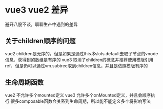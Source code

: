 # vue3 vue2 差异

避开八股不谈，聊聊生产中遇到的差异

## 关于children顺序的问题

vue2 children是无序的，但是如果是通过this.$slots.default去取子节点的vnode信息，获得到的数组是有序的
vue3 取消了children的概念并推荐使用模版引用ref，但是仍可以通过vm.subtree取到children信息，并且是依照模版有序的

## 生命周期函数

vue2 不允许多个mounted定义
vue3 允许多个onMounted定义，并且会顺序执行
很多composable函数会关系到生命周期，所以能不能定义多个将影响写法